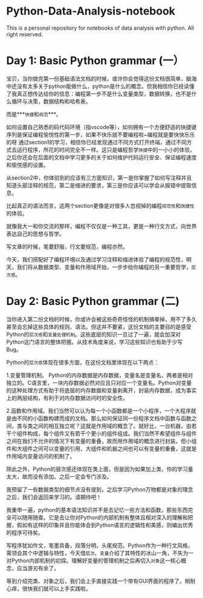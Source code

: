 # Python-Data-Analysis-notebook
This is a personal repository for notebooks of data analysis with python. All right reserved.

# Day 1: Basic Python grammar (一）

宝贝，当你做完第一份基础语法文档的时候，或许你会觉得这份文档很简单，脑海中还没有太多关于python能做什么，python是什么的概念。但我相信你已经读懂了我真正想传达给你的信息：编程第一步不是什么变量类型，数据转换，也不是什么循环与决策，数据结构和哈希表。

而是***`快捷`和`规范`***。


如何设置自己熟悉的码代码环境（指vscode等），如何拥有一个方便舒适的快捷键序列是保证编程愉悦性的第一步，如果不快乐就不要编程啦~编程就是要快快乐乐的呀
通过section1的学习，相信你已经发现通过不同方式打开终端，通过不同方式去运行程序，所花的时间完全不一样。这只是编程哲学`快捷`中的一小小的体验，之后你还会在后面的文档中学习更多的关于如何维护代码运行安全、保证编程速度和愉悦感的设置。


从section2中，你体验到的应该有三方面知识，第一是你掌握了如何写注释并且知道头部注释的规范，第二是缩进的要求，第三是你应该可以学会从报错中提取信息。

比起真正的语法而言，这两个section更像是对很多人忽视掉的编程`规范性`和`快捷性`的体验。

就像我大一和你交流的那样，编程不仅仅是一种工具，更是一种行文方式，向世界表达自己的思想与哲学。

写文章的时候，笔要舒服，行文要规范，编程亦然。

今天，我们搭配好了编程环境以及通过学习注释和缩进体验了编程的规范性，明天，我们将从数据类型、变量和作用域开始，一步步给你编程的另一重要哲学，`层次感`。

# Day 2: Basic Python grammar (二)

当你进入第二份文档的时候，你或许会被这些奇奇怪怪的机制搞晕掉，用不了多久甚至会忘掉这些具体的规则、语法。但这并不要紧，这份文档的主要目的是感受Python的`层次感`和`变量处理机制`。这些底层的知识一旦过了一遍，就会加深对Python这门语言的整体把握。从技术角度来说，学习这些知识也有助于少写Bug。

Python的`层次感`体现在很多方面，在这份文档里体现在以下两点：
  
  1.变量管理机制。 Python的内存数据是内存数据，变量名是变量名，两者是相对独立的。C语言里，一块内存数据必然对应且只对应一个变量名。Python对变量的这种处理方式有助于将底层的内存数据和变量剥离开，封装内存数据，成为事实上的两层结构，有利于对内存数据访问时的安全性。
  
  2.函数和作用域。我们当然可以认为每一个小函数都是一个小程序，一个大程序就是由不同的小函数构建而成的文档。那么如何保证同一份程序文档中函数与函数之间，类与类之间的相互独立呢？这就是作用域的概念了。就好比，一台机器，由若干个组件构成，每个组件又有若干个更小的组件组成。我们当然不希望组件与组件之间在我们不允许的情况下有变量的重叠，故而用作用域的概念进行封装。但小组件和大组件之间可以变量的引用，大组件和机器之间也可以有变量的重叠，这就是作用域内变量访问的机制了。
  
  除此之外，Python的层次感还体现在类上面，但是因为如果加上类，你的学习量太大，故而没有添加。之后一定会专门涉及。
  
  我预留了一些数据类型的细节点没有提到，之后学习Python万物都是对象的理念之后，我们会返回来学习的。请期待吧！
  
  我重申一遍，python的基本语法知识并不是去记忆一些方法和函数，那些东西完全可以随用随查。它是去让你对Python的内部机制有整体且相对深入的理解和把握，假如有这样的印象并且你能体会到Python语言的逻辑性和美感，则编出优秀的程序可待矣。
  
  写程序犹如作文，笔墨具备，段落分明，头尾规范。Python作为一种行文风格，需领会其个中逻辑与特性，今天借`层次`、`变量`介绍了其特性的冰山一角，不失为一对Python内部机制的初探。理解好变量的管理机制之后再切入`对象`这一核心概念，应当游刃有余了。
  
  等到介绍完类、对象之后，我们会上手直接实践一个带有GUI界面的程序了。梢耐心痒，很快我们就可以上手实践啦。
